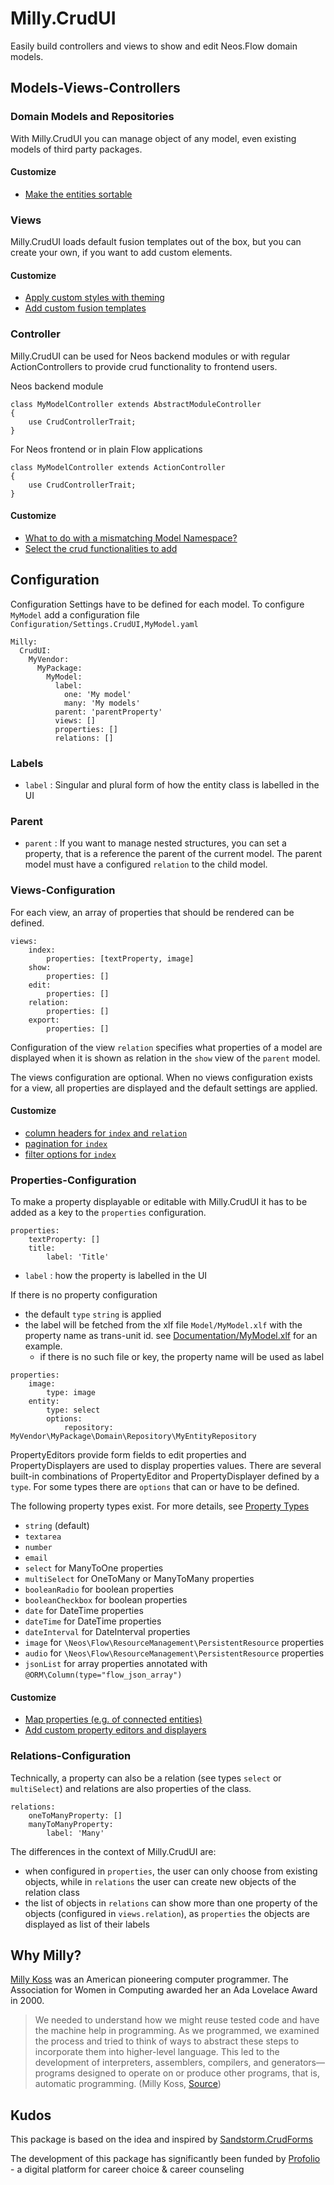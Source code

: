 # Milly.CrudUI

Easily build controllers and views to show and edit Neos.Flow domain models. 

## Models-Views-Controllers
### Domain Models and Repositories
With Milly.CrudUI you can manage object of any model, even existing models of third party packages.

#### Customize
- [Make the entities sortable](Documentation/Domain.md#sorting)

### Views
Milly.CrudUI loads default fusion templates out of the box, but you can create your own, if 
you want to add custom elements.

#### Customize
- [Apply custom styles with theming](Documentation/Views.md#theming)
- [Add custom fusion templates](Documentation/Views.md#custom-templates)


### Controller
Milly.CrudUI can be used for Neos backend modules or with regular ActionControllers to provide 
crud functionality to frontend users.

Neos backend module
```
class MyModelController extends AbstractModuleController
{
    use CrudControllerTrait;
}
```

For Neos frontend or in plain Flow applications
```
class MyModelController extends ActionController
{
    use CrudControllerTrait;
}
```

#### Customize
- [What to do with a mismatching Model Namespace?](Documentation/Controller.md#mismatching-model-namespace)
- [Select the crud functionalities to add](Documentation/Controller.md#select-the-functionalities-to-add)


## Configuration
Configuration Settings have to be defined for each model. To configure `MyModel` add a configuration file 
`Configuration/Settings.CrudUI,MyModel.yaml`

```
Milly:
  CrudUI:
    MyVendor:
      MyPackage:
        MyModel:
          label:
            one: 'My model'
            many: 'My models'
          parent: 'parentProperty'
          views: []
          properties: []
          relations: []
```
### Labels
- `label` : Singular and plural form of how the entity class is labelled in the UI

### Parent
- `parent` : If you want to manage nested structures, you can set a property, that is a reference the parent of the current model.
            The parent model must have a configured `relation` to the child model. 


### Views-Configuration
For each view, an array of properties that should be rendered can be defined.

```
views:
    index:
        properties: [textProperty, image]
    show:
        properties: []
    edit:
        properties: []
    relation:
        properties: []
    export:
        properties: []
```
Configuration of the view `relation` specifies what properties of a model are displayed when it is shown as relation in the 
`show` view of the `parent` model.


The views configuration are optional. When no views configuration exists for a view, all properties are displayed 
and the default settings are applied.

#### Customize
- [column headers for  `index` and `relation`](Documentation/Configuration.md#show-column-headers)
- [pagination for `index`](Documentation/Configuration.md#pagination)
- [filter options for `index`](Documentation/Configuration.md#filters) 


### Properties-Configuration
To make a property displayable or editable with Milly.CrudUI it has to be added as a key to the `properties` configuration.

```
properties:
    textProperty: []
    title:
        label: 'Title'
```
- `label` : how the property is labelled in the UI

If there is no property configuration
- the default `type` `string` is applied
- the label will be fetched from the xlf file `Model/MyModel.xlf` with the property name as trans-unit id. see [Documentation/MyModel.xlf](Documentation/MyModel.xlf) for an example.
    - if there is no such file or key, the property name will be used as label

```
properties:
    image:
        type: image
    entity:
        type: select
        options:
            repository: MyVendor\MyPackage\Domain\Repository\MyEntityRepository
```

PropertyEditors provide form fields to edit properties and PropertyDisplayers are used to display properties values.
There are several built-in combinations of PropertyEditor and PropertyDisplayer defined by a `type`. 
For some types there are `options` that can or have to be defined.

The following property types exist. For more details, see [Property Types](Documentation/PropertyTypes.md)
- `string` (default)
- `textarea`
- `number`
- `email`
- `select` for ManyToOne properties
- `multiSelect` for OneToMany or ManyToMany properties
- `booleanRadio` for boolean properties
- `booleanCheckbox` for boolean properties
- `date` for DateTime properties
- `dateTime` for DateTime properties
- `dateInterval` for DateInterval properties
- `image` for `\Neos\Flow\ResourceManagement\PersistentResource` properties
- `audio` for `\Neos\Flow\ResourceManagement\PersistentResource` properties
- `jsonList` for array properties annotated with `@ORM\Column(type="flow_json_array")`


#### Customize
- [Map properties (e.g. of connected entities)](Documentation/Configuration.md#map-properties-of-connected-entities)
- [Add custom property editors and displayers](Documentation/Configuration.md#add-custom-property-types)

### Relations-Configuration
Technically, a property can also be a relation (see types `select` or `multiSelect`) and relations 
are also properties of the class.

```
relations:
    oneToManyProperty: []
    manyToManyProperty:
        label: 'Many'
```

The differences in the context of Milly.CrudUI are:
- when configured in `properties`, the user can only choose from existing objects, while in `relations` the user can create
new objects of the relation class
- the list of objects in `relations` can show more than one property of the objects (configured in `views.relation`), 
as `properties` the objects are displayed as list of their labels


## Why Milly?
[Milly Koss](https://en.wikipedia.org/wiki/Milly_Koss) was an American pioneering computer programmer. The Association for Women in Computing awarded her an Ada Lovelace Award in 2000.
> We needed to understand
> how we might reuse tested code and have the machine help in programming. As we
> programmed, we examined the process and tried to think of ways to abstract these
> steps to incorporate them into higher-level language. This led to the development
> of interpreters, assemblers, compilers, and generators—programs designed to operate
> on or produce other programs, that is, automatic programming. (Milly Koss, [Source](https://en.wikipedia.org/wiki/Automatic_programming))
>



## Kudos
This package is based on the idea and inspired by [Sandstorm.CrudForms](https://github.com/sandstorm/CrudForms)

The development of this package has significantly been funded by [Profolio](https://www.profolio.ch/) - a digital platform for career choice & career counseling
